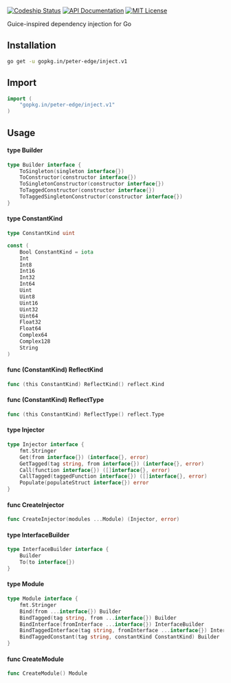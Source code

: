 [![Codeship Status](http://img.shields.io/codeship/34b974b0-6dfa-0132-51b4-66f2bf861e14/master.svg?style=flat-square)](https://codeship.com/projects/54288)
[![API Documentation](http://img.shields.io/badge/api-Godoc-blue.svg?style=flat-square)](https://godoc.org/github.com/peter-edge/inject)
[![MIT License](http://img.shields.io/badge/license-MIT-blue.svg?style=flat-square)](https://github.com/peter-edge/inject/blob/master/LICENSE)

Guice-inspired dependency injection for Go

## Installation
```bash
go get -u gopkg.in/peter-edge/inject.v1
```

## Import
```go
import (
    "gopkg.in/peter-edge/inject.v1"
)
```

## Usage

#### type Builder

```go
type Builder interface {
	ToSingleton(singleton interface{})
	ToConstructor(constructor interface{})
	ToSingletonConstructor(constructor interface{})
	ToTaggedConstructor(constructor interface{})
	ToTaggedSingletonConstructor(constructor interface{})
}
```


#### type ConstantKind

```go
type ConstantKind uint
```


```go
const (
	Bool ConstantKind = iota
	Int
	Int8
	Int16
	Int32
	Int64
	Uint
	Uint8
	Uint16
	Uint32
	Uint64
	Float32
	Float64
	Complex64
	Complex128
	String
)
```

#### func (ConstantKind) ReflectKind

```go
func (this ConstantKind) ReflectKind() reflect.Kind
```

#### func (ConstantKind) ReflectType

```go
func (this ConstantKind) ReflectType() reflect.Type
```

#### type Injector

```go
type Injector interface {
	fmt.Stringer
	Get(from interface{}) (interface{}, error)
	GetTagged(tag string, from interface{}) (interface{}, error)
	Call(function interface{}) ([]interface{}, error)
	CallTagged(taggedFunction interface{}) ([]interface{}, error)
	Populate(populateStruct interface{}) error
}
```


#### func  CreateInjector

```go
func CreateInjector(modules ...Module) (Injector, error)
```

#### type InterfaceBuilder

```go
type InterfaceBuilder interface {
	Builder
	To(to interface{})
}
```


#### type Module

```go
type Module interface {
	fmt.Stringer
	Bind(from ...interface{}) Builder
	BindTagged(tag string, from ...interface{}) Builder
	BindInterface(fromInterface ...interface{}) InterfaceBuilder
	BindTaggedInterface(tag string, fromInterface ...interface{}) InterfaceBuilder
	BindTaggedConstant(tag string, constantKind ConstantKind) Builder
}
```


#### func  CreateModule

```go
func CreateModule() Module
```
